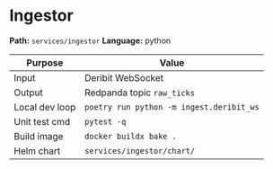 # Ingestor

**Path:** `services/ingestor`
**Language:** python

| Purpose          | Value                                             |
|------------------|---------------------------------------------------|
| Input            | Deribit WebSocket                                 |
| Output           | Redpanda topic `raw_ticks`                         |
| Local dev loop   | `poetry run python -m ingest.deribit_ws`          |
| Unit test cmd    | `pytest -q`                                       |
| Build image      | `docker buildx bake .`                            |
| Helm chart       | `services/ingestor/chart/`                         |
